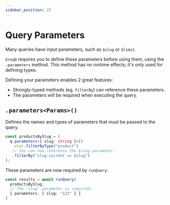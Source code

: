 ```yaml
---
sidebar_position: 25
---
```


# Query Parameters

Many queries have input parameters, such as `$slug` or `$limit`.

`GroqD` requires you to define these parameters before using them, using the `.parameters` method. This method has no runtime effects; it's only used for defining types.

Defining your parameters enables 2 great features:

- Strongly-typed methods (eg. `filterBy`) can reference these parameters.
- The parameters will be required when executing the query.

## `.parameters<Params>()`

Defines the names and types of parameters that must be passed to the query.

```ts
const productsBySlug = (
  q.parameters<{ slug: string }>()
   .star.filterByType("product")
   // You can now reference the $slug parameter:
   .filterBy("slug.current == $slug")
);
```

These parameters are now required by `runQuery`:

```ts
const results = await runQuery(
  productsBySlug,
  // The 'slug' parameter is required:
  { parameters: { slug: "123" } }
)
```

